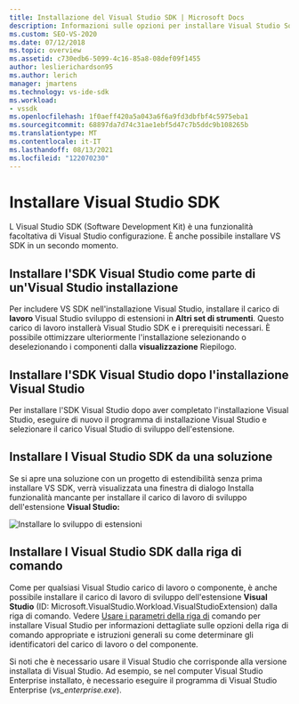 ```yaml
---
title: Installazione del Visual Studio SDK | Microsoft Docs
description: Informazioni sulle opzioni per installare Visual Studio Software Development Kit, anche durante l Visual Studio installazione.
ms.custom: SEO-VS-2020
ms.date: 07/12/2018
ms.topic: overview
ms.assetid: c730edb6-5099-4c16-85a8-08def09f1455
author: leslierichardson95
ms.author: lerich
manager: jmartens
ms.technology: vs-ide-sdk
ms.workload:
- vssdk
ms.openlocfilehash: 1f0aeff420a5a043a6f6a9fd3dbfbf4c5975eba1
ms.sourcegitcommit: 68897da7d74c31ae1ebf5d47c7b5ddc9b108265b
ms.translationtype: MT
ms.contentlocale: it-IT
ms.lasthandoff: 08/13/2021
ms.locfileid: "122070230"
---
```

# <a name="install-the-visual-studio-sdk"></a>Installare Visual Studio SDK

L Visual Studio SDK (Software Development Kit) è una funzionalità facoltativa di Visual Studio configurazione. È anche possibile installare VS SDK in un secondo momento.

## <a name="install-the-visual-studio-sdk-as-part-of-a-visual-studio-installation"></a>Installare l'SDK Visual Studio come parte di un'Visual Studio installazione

Per includere VS SDK nell'installazione Visual Studio, installare il carico di **lavoro** Visual Studio sviluppo di estensioni in **Altri set di strumenti**. Questo carico di lavoro installerà Visual Studio SDK e i prerequisiti necessari. È possibile ottimizzare ulteriormente l'installazione selezionando o deselezionando i componenti dalla **visualizzazione** Riepilogo.

## <a name="install-the-visual-studio-sdk-after-installing-visual-studio"></a>Installare l'SDK Visual Studio dopo l'installazione Visual Studio

Per installare l'SDK Visual Studio dopo aver completato l'installazione Visual Studio, eseguire di nuovo  il programma di installazione Visual Studio e selezionare il carico Visual Studio di sviluppo dell'estensione.

## <a name="install-the-visual-studio-sdk-from-a-solution"></a>Installare l Visual Studio SDK da una soluzione

Se si apre una soluzione con un progetto di estendibilità senza prima  installare VS SDK, verrà visualizzata una finestra di dialogo Installa funzionalità mancante per installare il carico di lavoro di sviluppo dell'estensione **Visual Studio:**

![Installare lo sviluppo di estensioni](../extensibility/media/install-extension-development.png "Installare lo sviluppo di estensioni")

## <a name="install-the-visual-studio-sdk-from-the-command-line"></a>Installare l Visual Studio SDK dalla riga di comando

Come per qualsiasi Visual Studio carico di lavoro o componente, è anche possibile installare il carico di lavoro di sviluppo dell'estensione **Visual Studio** (ID: Microsoft.VisualStudio.Workload.VisualStudioExtension) dalla riga di comando. Vedere [Usare i parametri della riga di](../install/use-command-line-parameters-to-install-visual-studio.md) comando per installare Visual Studio per informazioni dettagliate sulle opzioni della riga di comando appropriate e istruzioni generali su come determinare gli identificatori del carico di lavoro o del componente.

Si noti che è necessario usare il Visual Studio che corrisponde alla versione installata di Visual Studio. Ad esempio, se nel computer Visual Studio Enterprise installato, è necessario eseguire il programma di Visual Studio Enterprise (*vs_enterprise.exe*).
